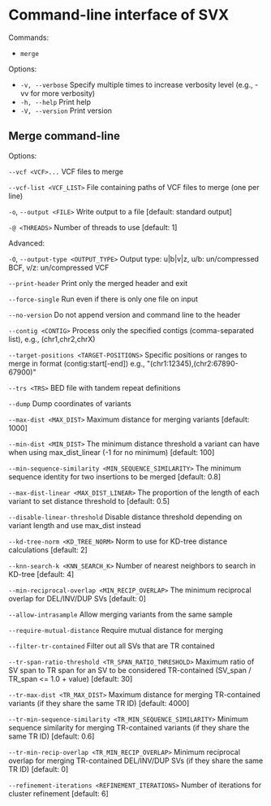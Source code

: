 # Command-line interface of SVX

Commands:

- `merge`

Options:
- `-v, --verbose` Specify multiple times to increase verbosity level (e.g., -vv for more verbosity)
- `-h, --help` Print help
- `-V, --version` Print version


## Merge command-line

Options:

`--vcf <VCF>...`         VCF files to merge

`--vcf-list <VCF_LIST>`  File containing paths of VCF files to merge (one per line)

`-o`, `--output <FILE>`       Write output to a file [default: standard output]

`-@ <THREADS>`     Number of threads to use [default: 1]

Advanced:

`-O`, `--output-type <OUTPUT_TYPE>`
    Output type: u|b|v|z, u/b: un/compressed BCF, v/z: un/compressed VCF

`--print-header`
    Print only the merged header and exit

`--force-single`
    Run even if there is only one file on input

`--no-version`
    Do not append version and command line to the header

`--contig <CONTIG>`
    Process only the specified contigs (comma-separated list), e.g., (chr1,chr2,chrX)

`--target-positions <TARGET-POSITIONS>`
    Specific positions or ranges to merge in format (contig:start[-end]) e.g., "(chr1:12345),(chr2:67890-67900)"

`--trs <TRS>`
    BED file with tandem repeat definitions

`--dump`
    Dump coordinates of variants

`--max-dist <MAX_DIST>`
    Maximum distance for merging variants [default: 1000]

`--min-dist <MIN_DIST>`
    The minimum distance threshold a variant can have when using max_dist_linear (-1 for no minimum) [default: 100]

`--min-sequence-similarity <MIN_SEQUENCE_SIMILARITY>`
    The minimum sequence identity for two insertions to be merged [default: 0.8]

`--max-dist-linear <MAX_DIST_LINEAR>`
    The proportion of the length of each variant to set distance threshold to [default: 0.5]

`--disable-linear-threshold`
    Disable distance threshold depending on variant length and use max_dist instead

`--kd-tree-norm <KD_TREE_NORM>`
    Norm to use for KD-tree distance calculations [default: 2]

`--knn-search-k <KNN_SEARCH_K>`
    Number of nearest neighbors to search in KD-tree [default: 4]

`--min-reciprocal-overlap <MIN_RECIP_OVERLAP>`
    The minimum reciprocal overlap for DEL/INV/DUP SVs [default: 0]

`--allow-intrasample`
    Allow merging variants from the same sample

`--require-mutual-distance`
    Require mutual distance for merging

`--filter-tr-contained`
    Filter out all SVs that are TR contained

`--tr-span-ratio-threshold <TR_SPAN_RATIO_THRESHOLD>`
    Maximum ratio of SV span to TR span for an SV to be considered TR-contained (SV_span / TR_span <= 1.0 + value) [default: 30]

`--tr-max-dist <TR_MAX_DIST>`
    Maximum distance for merging TR-contained variants (if they share the same TR ID) [default: 4000]

`--tr-min-sequence-similarity <TR_MIN_SEQUENCE_SIMILARITY>`
    Minimum sequence similarity for merging TR-contained variants (if they share the same TR ID) [default: 0.6]

`--tr-min-recip-overlap <TR_MIN_RECIP_OVERLAP>`
    Minimum reciprocal overlap for merging TR-contained DEL/INV/DUP SVs (if they share the same TR ID) [default: 0]

`--refinement-iterations <REFINEMENT_ITERATIONS>`
    Number of iterations for cluster refinement [default: 6]